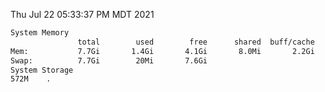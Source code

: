 Thu Jul 22 05:33:37 PM MDT 2021
```bash
System Memory
               total        used        free      shared  buff/cache   available
Mem:           7.7Gi       1.4Gi       4.1Gi       8.0Mi       2.2Gi       6.0Gi
Swap:          7.7Gi        20Mi       7.6Gi
System Storage
572M	.
```
